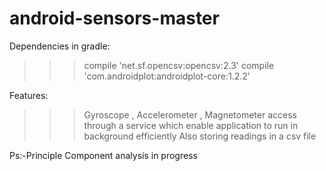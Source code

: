 # android-sensors-master
Dependencies in gradle:
>>> compile 'net.sf.opencsv:opencsv:2.3'
>>> compile 'com.androidplot:androidplot-core:1.2.2'

Features:
>>>Gyroscope , Accelerometer , Magnetometer access through a service which enable application to run in background efficiently
>>>Also storing readings in a csv file

Ps:-Principle Component analysis in  progress
